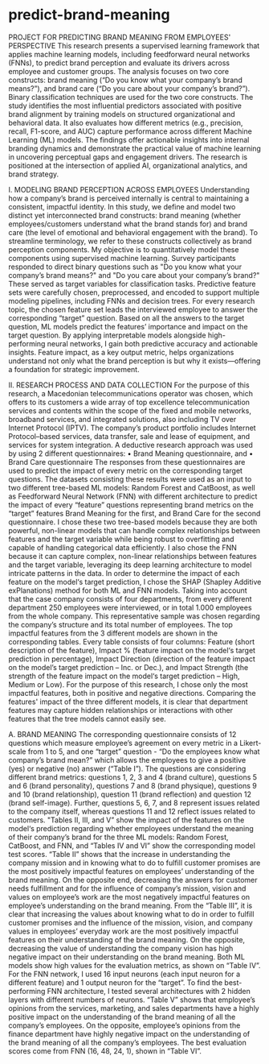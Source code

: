 # predict-brand-meaning
PROJECT FOR PREDICTING BRAND MEANING FROM EMPLOYEES' PERSPECTIVE
This research presents a supervised learning framework that applies machine learning models, including feedforward neural networks (FNNs), to predict brand perception and evaluate its drivers across employee and customer groups. The analysis focuses on two core constructs: brand meaning (“Do you know what your company’s brand means?”), and brand care (“Do you care about your company’s brand?”). Binary classification techniques are used for the two core constructs. The study identifies the most influential predictors associated with positive brand alignment by training models on structured organizational and behavioral data. It also evaluates how different metrics (e.g., precision, recall, F1-score, and AUC) capture performance across different Machine Learning (ML) models. The findings offer actionable insights into internal branding dynamics and demonstrate the practical value of machine learning in uncovering perceptual gaps and engagement drivers. The research is positioned at the intersection of applied AI, organizational analytics, and brand strategy.

I. MODELING BRAND PERCEPTION ACROSS EMPLOYEES
Understanding how a company’s brand is perceived internally is central to maintaining a consistent, impactful identity. In this study, we define and model two distinct yet interconnected brand constructs: brand meaning (whether employees/customers understand what the brand stands for) and brand care (the level of emotional and behavioral engagement with the brand). To streamline terminology, we refer to these constructs collectively as brand perception components.
My objective is to quantitatively model these components using supervised machine learning. Survey participants responded to direct binary questions such as "Do you know what your company’s brand means?" and "Do you care about your company’s brand?" These served as target variables for classification tasks.
Predictive feature sets were carefully chosen, preprocessed, and encoded to support multiple modeling pipelines, including FNNs and decision trees. For every research topic, the chosen feature set leads the interviewed employee to answer the corresponding “target” question. Based on all the answers to the target question, ML models predict the features’ importance and impact on the target question. 
By applying interpretable models alongside high-performing neural networks, I gain both predictive accuracy and actionable insights. Feature impact, as a key output metric, helps organizations understand not only what the brand perception is but why it exists—offering a foundation for strategic improvement.

II.	RESEARCH PROCESS AND DATA COLLECTION
For the purpose of this research, a Macedonian telecommunications operator was chosen, which offers to its customers a wide array of top excellence telecommunication services and contents within the scope of the fixed and mobile networks, broadband services, and integrated solutions, also including TV over Internet Protocol (IPTV). The company’s product portfolio includes Internet Protocol–based services, data transfer, sale and lease of equipment, and services for system integration.
A deductive research approach was used by using 2 different questionnaires:
•	Brand Meaning questionnaire, and
•	Brand Care questionnaire
The responses from these questionnaires are used to predict the impact of every metric on the corresponding target questions.
The datasets consisting these results were used as an input to two different tree-based ML models: Random Forest and CatBoost, as well as Feedforward Neural Network (FNN) with different architecture to predict the impact of every “feature” questions representing brand metrics on the “target” features Brand Meaning for the first, and Brand Care for the second questionnaire. I chose these two tree-based models because they are both powerful, non-linear models that can handle complex relationships between features and the target variable while being robust to overfitting and capable of handling categorical data efficiently. I also chose the FNN because it can capture complex, non-linear relationships between features and the target variable, leveraging its deep learning architecture to model intricate patterns in the data.
In order to determine the impact of each feature on the model‘s target prediction, I chose the SHAP (Shapley Additive exPlanations) method for both ML and FNN models.
Taking into account that the case company consists of four departments, from every different department 250 employees were interviewed, or in total 1.000 employees from the whole company. This representative sample was chosen regarding the company’s structure and its total number of employees.
The top impactful features from the 3 different models are shown in the corresponding tables. Every table consists of four columns: Feature (short description of the feature), Impact % (feature impact on the model‘s target prediction in percentage), Impact Direction (direction of the feature impact on the model’s target prediction – Inc. or Dec.), and Impact Strength (the strength of the feature impact on the model‘s target prediction – High, Medium or Low). For the purpose of this research, I chose only the most impactful features, both in positive and negative directions.
Comparing the features' impact of the three different models, it is clear that department features may capture hidden relationships or interactions with other features that the tree models cannot easily see.

A.	BRAND MEANING
The corresponding questionnaire consists of 12 questions which measure employee’s agreement on every metric in a Likert-scale from 1 to 5, and one “target” question - “Do the employees know what company’s brand mean?” which allows the employees to give a positive (yes) or negative (no) answer (“Table I”). The questions are considering different brand metrics: questions 1, 2, 3 and 4 (brand culture), questions 5 and 6 (brand personality), questions 7 and 8 (brand physique), questions 9 and 10 (brand relationship), question 11 (brand reflection) and question 12 (brand self-image). Further, questions 5, 6, 7, and 8 represent issues related to the company itself, whereas questions 11 and 12 reflect issues related to customers.
"Tables II, III, and V” show the impact of the features on the model‘s prediction regarding whether employees understand the meaning of their company’s brand for the three ML models: Random Forest, CatBoost, and FNN, and “Tables IV and VI” show the corresponding model test scores.
“Table II” shows that the increase in understanding the company mission and in knowing what to do to fulfill customer promises are the most positively impactful features on employees’ understanding of the brand meaning.
On the opposite end, decreasing the answers for customer needs fulfillment and for the influence of company’s mission, vision and values on employee’s work are the most negatively impactful features on employee’s understanding on the brand meaning.
From the “Table III”, it is clear that increasing the values about knowing what to do in order to fulfill customer promises and the influence of the mission, vision, and company values in employees’ everyday work are the most positively impactful features on their understanding of the brand meaning. On the opposite, decreasing the value of understanding the company vision has high negative impact on their understanding on the brand meaning.
Both ML models show high values for the evaluation metrics, as shown on “Table IV”.
For the FNN network, I used 16 input neurons (each input neuron for a different feature) and 1 output neuron for the “target”. To find the best-performing FNN architecture, I tested several architectures with 2 hidden layers with different numbers of neurons.
“Table V” shows that employee’s opinions from the services, marketing, and sales departments have a highly positive impact on the understanding of the brand meaning of all the company’s employees. On the opposite, employee’s opinions from the finance department have highly negative impact on the understanding of the brand meaning of all the company’s employees.
The best evaluation scores come from FNN (16, 48, 24, 1), shown in “Table VI”.

